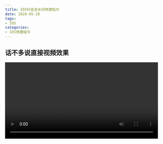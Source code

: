 ```yaml
---
title: IOS抖音去水印快捷指令
date: 2020-05-28
tags:
- IOS 
categories:
- IOS快捷指令
---
```


## 话不多说直接视频效果
<video style="width: 100%" controls src="https://vkceyugu.cdn.bspapp.com/VKCEYUGU-e00f77be-b812-441e-b9b1-6303f61df661/69c8122f-5a72-42e7-8293-e44af856253d.MP4"/>

## 上链接 这个是网上找的快捷指令
<https://www.icloud.com/shortcuts/3da6f91051cc4a12b6ac0d92ce6fec46>
